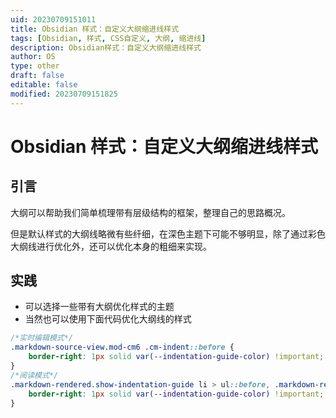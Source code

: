 ```yaml
---
uid: 20230709151011
title: Obsidian 样式：自定义大纲缩进线样式
tags: [Obsidian, 样式, CSS自定义, 大纲, 缩进线]
description: Obsidian样式：自定义大纲缩进线样式
author: OS
type: other
draft: false
editable: false
modified: 20230709151825
---
```


# Obsidian 样式：自定义大纲缩进线样式

## 引言

大纲可以帮助我们简单梳理带有层级结构的框架，整理自己的思路概况。

但是默认样式的大纲线略微有些纤细，在深色主题下可能不够明显，除了通过彩色大纲线进行优化外，还可以优化本身的粗细来实现。

## 实践

- 可以选择一些带有大纲优化样式的主题
- 当然也可以使用下面代码优化大纲线的样式

```css
/*实时编辑模式*/
.markdown-source-view.mod-cm6 .cm-indent::before {
	border-right: 1px solid var(--indentation-guide-color) !important;
}
/*阅读模式*/
.markdown-rendered.show-indentation-guide li > ul::before, .markdown-rendered.show-indentation-guide li > ol::before {
	border-right: 1px solid var(--indentation-guide-color) !important;
}